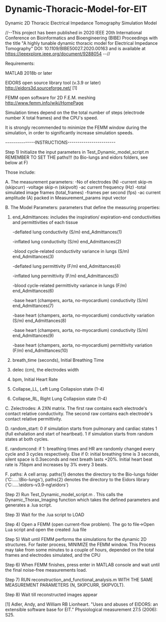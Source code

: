 # Dynamic-Thoracic-Model-for-EIT

Dynamic 2D Thoracic Electrical Impedance Tomography Simulation Model


//--This project has been published in 2020 IEEE 20th International Conference on Bioinformatics and Bioengineering (BIBE) Proceedings 
with the title "A highly tunable dynamic thoracic model for Electrical Impedance Tomography"
DOI: 10.1109/BIBE50027.2020.00163 and is available at https://ieeexplore.ieee.org/document/9288054  --//


Requirements:

MATLAB 2018b or later

EIDORS open source library tool (v.3.9 or later)  http://eidors3d.sourceforge.net/ [1]

FEMM open software for 2D F.E.M. meshing  http://www.femm.info/wiki/HomePage


Simulation times depend on the the total number of steps (electrode number X total frames) and the CPU's speed. 

It is strongly recommended to minimize the FEMM window during the simulation, in order to significantly increase simulation speeds. 


---------------INSTRUCTIONS------------------------

Step 1) Initialize the input parameters in Test_Dynamic_model_script.m  REMEMBER TO SET THE paths!!! (to Bio-lungs and eidors folders, see below at F)


Those include:

A. The measurement parameters:
	-No of electrodes (N)
	-current skip-m (skipcurr)
	-voltage skip-n (skipvolt)
	-ac current frequency (Hz)
	-total simulated image frames (total_frames)
	-frames per second (fps)
	-ac current amplitude (A)
	packed in Measurement_params input vector

B. The Model Parameters: parameters that define the measuring properties:
1. end_Admittances: includes the inspiration/ expiration-end conductivities and permittivities of each tissue

    -deflated lung conductivity (S/m)  end_Admittances(1)
    
    -inflated lung conductivity (S/m)  end_Admittances(2)
    
    -blood cycle-related conductivity variance in lungs (S/m) end_Admittances(3)
    
    -deflated lung permittivity (F/m)  end_Admittances(4)
    
    -inflated lung permittivity (F/m)  end_Admittances(5)
    
    -blood cycle-related permittivity variance in lungs (F/m)  end_Admittances(6)
    
    -base heart (champers, aorta, no-myocardium) conductivity (S/m) end_Admittances(7)
    
    -base heart (champers, aorta, no-myocardium) conductivity variation (S/m) end_Admittances(8)
    
    -base heart (champers, aorta, no-myocardium) conductivity (S/m) end_Admittances(9)
    
    -base heart (champers, aorta, no-myocardium) permittivity variation (F/m) end_Admittances(10)
    
2. breath_time (seconds), Initial Breathing Time
3. delec (cm), the electrodes width
4. bpm, Initial Heart Rate
5. Collapse_LL, Left Lung Collapsion state (1-4)
6. Collapse_RL, Right Lung Collapsion state (1-4)

C. Zelectrodes: A 2XN matrix. The first raw contains each electrode's contact relative conductivity. The second raw contains each electrode's contact relative permittivity. 

D. random_start: 0 if simulation starts from pulmonary and cardiac states 1 (full exhalation and start of heartbeat). 1 if simulation starts from random states at both cycles. 

E. randomcond: if 1: breathing times and HR are randomly changed every cycle and 3 cycles respectively. Else if 0: initial breathing time is 3 seconds, 
silent space is 0.3seconds and next breath lasts +20%. Initial heart beat rate is 75bpm and increases by 3% every 3 beats. 

F. paths: A cell array. paths{1} denotes the directory to the Bio-lungs folder ('C:\.....\Bio-lungs\'), paths{2} denotes the directory to the Eidors library ('C:\.....\eidors-v3.9-ng\eidors\')


Step 2) Run Test_Dynamic_model_script.m .  This calls the Dynamic_Thorax_Imaging function which takes the defined parameters and generates a .lua script. 

Step 3) Wait for the .lua script to LOAD

Step 4) Open a FEMM (open current-flow problem). The go to file->Open Lua script and open the created .lua file  

Step 5) Wait until FEMM performs the simulations for the dynamic 2D structures. For faster process, MINIMIZE the FEMM window. 
This Process may take from some minutes to a couple of hours, depended on the total frames and electrodes simulated, and the CPU

Step 6) When FEMM finishes, press enter in MATLAB console and wait until the final noise-free measurements load. 

Step 7) RUN reconstruction_and_functional_analysis.m WITH THE SAME MEASUREMENT PARAMETERS (N, SKIPCURR, SKIPVOLT).

Step 8) Wait till reconstructed images appear


[1] Adler, Andy, and William RB Lionheart. "Uses and abuses of EIDORS: an extensible software base for EIT." Physiological measurement 27.5 (2006): S25.

